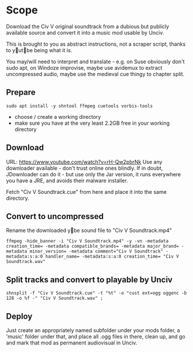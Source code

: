 # Scope
Download the Civ V original soundtrack from a dubious but publicly available source and convert it into a music mod usable by Unciv.

This is brought to you as abstract instructions, not a scraper script, thanks to y🤮ut🤬be being what it is.

You may/will need to interpret and translate - e.g. on Suse obviously don't sudo apt, on Windoze improvise, maybe use avidemux to extract uncompressed audio, maybe use the medieval cue thingy to chapter split.

## Prepare
`sudo apt install -y shntool ffmpeg cuetools vorbis-tools`
- choose / create a working directory
- make sure you have at the very least 2.2GB free in your working directory

## Download
URL: https://www.youtube.com/watch?v=rH-Qw2pbrNk
Use any downloader available - don't trust online ones blindly. If in doubt, JDownloader can do it - but use only the Jar version, it runs everywhere you have a JRE, and avoids their malware installer.

Fetch "Civ V Soundtrack.cue" from here and place it into the same directory.

## Convert to uncompressed
Rename the downloaded y💩be sound file to "Civ V Soundtrack.mp4"

`ffmpeg -hide_banner -i "Civ V Soundtrack.mp4" -y -vn -metadata creation_time= -metadata compatible_brands= -metadata major_brand= -metadata minor_version= -metadata comment="Civ V Soundtrack" -metadata:s:a:0 handler_name= -metadata:s:a:0 creation_time= "Civ V Soundtrack.wav"`

## Split tracks and convert to playable by Unciv
`shnsplit -f "Civ V Soundtrack.cue" -t "%t" -o "cust ext=ogg oggenc -b 128 -o %f -" "Civ V Soundtrack.wav" ;`

## Deploy
Just create an appropriately named subfolder under your mods folder, a 'music' folder under that, and place all .ogg files in there, clean up, and go and mark that mod as permanent audiovisual in Unciv.
